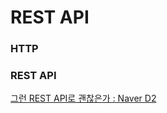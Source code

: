 # REST API

### HTTP

### REST API

[그런 REST API로 괜찮은가 : Naver D2](https://www.youtube.com/watch?v=RP_f5dMoHFc)



